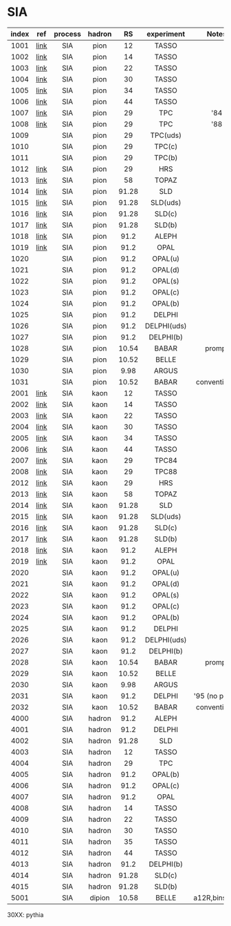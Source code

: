 # SIA

| index | ref              | process | hadron | RS    | experiment  | Notes        |
| :--:  | :--:             | :--:    | :--:   | :--:  | :--:        | :--:         |
| 1001  | [link][TASSO80]  | SIA     | pion   | 12    | TASSO       |              |
| 1002  | [link][TASSO83]  | SIA     | pion   | 14    | TASSO       |              |
| 1003  | [link][TASSO83]  | SIA     | pion   | 22    | TASSO       |              |
| 1004  | [link][TASSO80]  | SIA     | pion   | 30    | TASSO       |              |
| 1005  | [link][TASSO89]  | SIA     | pion   | 34    | TASSO       |              |
| 1006  | [link][TASSO89]  | SIA     | pion   | 44    | TASSO       |              |
| 1007  | [link][TPC84]    | SIA     | pion   | 29    | TPC         | '84          |
| 1008  | [link][TPC88]    | SIA     | pion   | 29    | TPC         | '88          |
| 1009  |      | SIA       | pion   | 29    | TPC(uds)    |              |
| 1010  |      | SIA       | pion   | 29    | TPC(c)      |              |
| 1011  |      | SIA       | pion   | 29    | TPC(b)      |              |
| 1012  | [link][HRS87]    | SIA     | pion   | 29    | HRS         |              |
| 1013  | [link][TOPAZ95]  | SIA     | pion   | 58    | TOPAZ       |              |
| 1014  | [link][SLD04]    | SIA     | pion   | 91.28 | SLD         |              |
| 1015  | [link][SLD04]    | SIA     | pion   | 91.28 | SLD(uds)    |              |
| 1016  | [link][SLD04]    | SIA     | pion   | 91.28 | SLD(c)      |              |
| 1017  | [link][SLD04]    | SIA     | pion   | 91.28 | SLD(b)      |              |
| 1018  | [link][ALEPH95]  | SIA     | pion   | 91.2  | ALEPH       |              |
| 1019  | [link][OPAL94]     | SIA     | pion   | 91.2  | OPAL        |              |
| 1020  |      | SIA     | pion   | 91.2  | OPAL(u)     |              |
| 1021  |      | SIA     | pion   | 91.2  | OPAL(d)     |              |
| 1022  |      | SIA     | pion   | 91.2  | OPAL(s)     |              |
| 1023  |      | SIA     | pion   | 91.2  | OPAL(c)     |              |
| 1024  |      | SIA     | pion   | 91.2  | OPAL(b)     |              |
| 1025  |      | SIA     | pion   | 91.2  | DELPHI      |              |
| 1026  |      | SIA     | pion   | 91.2  | DELPHI(uds) |              |
| 1027  |      | SIA     | pion   | 91.2  | DELPHI(b)   |              |
| 1028  |      | SIA     | pion   | 10.54 | BABAR       | prompt       |
| 1029  |      | SIA     | pion   | 10.52 | BELLE       |              |
| 1030  |      | SIA     | pion   | 9.98  | ARGUS       |              |
| 1031  |      | SIA     | pion   | 10.52 | BABAR       | conventional |
| 2001  | [link][TASSO80]     | SIA     | kaon   | 12    | TASSO       |              |
| 2002  | [link][TASSO83]     | SIA     | kaon   | 14    | TASSO       |              |
| 2003  | [link][TASSO83]     | SIA     | kaon   | 22    | TASSO       |              |
| 2004  | [link][TASSO80]     | SIA     | kaon   | 30    | TASSO       |              |
| 2005  | [link][TASSO89]     | SIA     | kaon   | 34    | TASSO       |              |
| 2006  | [link][TASSO89]     | SIA     | kaon   | 44    | TASSO       |              |
| 2007  | [link][TPC84]     | SIA     | kaon   | 29    | TPC84       |              |
| 2008  | [link][TPC88]     | SIA     | kaon   | 29    | TPC88       |              |
| 2012  | [link][HRS87]     | SIA     | kaon   | 29    | HRS         |              |
| 2013  | [link][TOPAZ95]   | SIA     | kaon   | 58    | TOPAZ       |              |
| 2014  | [link][SLD04]     | SIA     | kaon   | 91.28 | SLD         |              |
| 2015  | [link][SLD04]     | SIA     | kaon   | 91.28 | SLD(uds)    |              |
| 2016  | [link][SLD04]     | SIA     | kaon   | 91.28 | SLD(c)      |              |
| 2017  | [link][SLD04]     | SIA     | kaon   | 91.28 | SLD(b)      |              |
| 2018  | [link][ALEPH95]    | SIA     | kaon   | 91.2  | ALEPH       |              |
| 2019  | [link][OPAL94]     | SIA     | kaon   | 91.2  | OPAL        |              |
| 2020  |      | SIA     | kaon   | 91.2  | OPAL(u)     |              |
| 2021  |      | SIA     | kaon   | 91.2  | OPAL(d)     |              |
| 2022  |      | SIA     | kaon   | 91.2  | OPAL(s)     |              |
| 2023  |      | SIA     | kaon   | 91.2  | OPAL(c)     |              |
| 2024  |      | SIA     | kaon   | 91.2  | OPAL(b)     |              |
| 2025  |      | SIA     | kaon   | 91.2  | DELPHI      |              |
| 2026  |      | SIA     | kaon   | 91.2  | DELPHI(uds) |              |
| 2027  |      | SIA     | kaon   | 91.2  | DELPHI(b)   |              |
| 2028  |      | SIA     | kaon   | 10.54 | BABAR       | prompt       |
| 2029  |      | SIA     | kaon   | 10.52 | BELLE       |              |
| 2030  |      | SIA     | kaon   | 9.98  | ARGUS       |              |
| 2031  |      | SIA     | kaon   | 91.2  | DELPHI      |'95 (no pions)|
| 2032  |      | SIA     | kaon   | 10.52 | BABAR       | conventional |
| 4000  |      | SIA     | hadron | 91.2  | ALEPH       |              |
| 4001  |      | SIA     | hadron | 91.2  | DELPHI      |              |
| 4002  |      | SIA     | hadron | 91.28 | SLD         |              |
| 4003  |      | SIA     | hadron | 12    | TASSO       |              |
| 4004  |      | SIA     | hadron | 29    | TPC         |              |
| 4005  |      | SIA     | hadron | 91.2  | OPAL(b)     |              |
| 4006  |      | SIA     | hadron | 91.2  | OPAL(c)     |              |
| 4007  |      | SIA     | hadron | 91.2  | OPAL        |              |
| 4008  |      | SIA     | hadron | 14    | TASSO       |              |
| 4009  |      | SIA     | hadron | 22    | TASSO       |              |
| 4010  |      | SIA     | hadron | 30    | TASSO       |              |
| 4011  |      | SIA     | hadron | 35    | TASSO       |              |
| 4012  |      | SIA     | hadron | 44    | TASSO       |              |
| 4013  |      | SIA     | hadron | 91.2  | DELPHI(b)   |              |
| 4014  |      | SIA     | hadron | 91.28 | SLD(c)      |              |
| 4015  |      | SIA     | hadron | 91.28 | SLD(b)      |              |
| 5001  |      | SIA     | dipion | 10.58 | BELLE       | a12R,bins:z,M|

30XX: pythia

[TASSO80]:   https://doi.org/10.1016/0370-2693(81)90104-0
[TASSO83]:   https://inspirehep.net/literature/195333
[TASSO89]:   https://inspirehep.net/literature/267755
[TPC84]:     https://inspirehep.net/literature/195994
[TPC88]:     https://inspirehep.net/literature/262143
[HRS87]:     https://journals.aps.org/prd/abstract/10.1103/PhysRevD.35.2639
[TOPAZ95]:   https://inspirehep.net/literature/381900
[SLD04]:     https://inspirehep.net/literature/630327
[ALEPH95]:   https://inspirehep.net/literature/382179
[OPAL94]:    https://inspirehep.net/literature/372772



